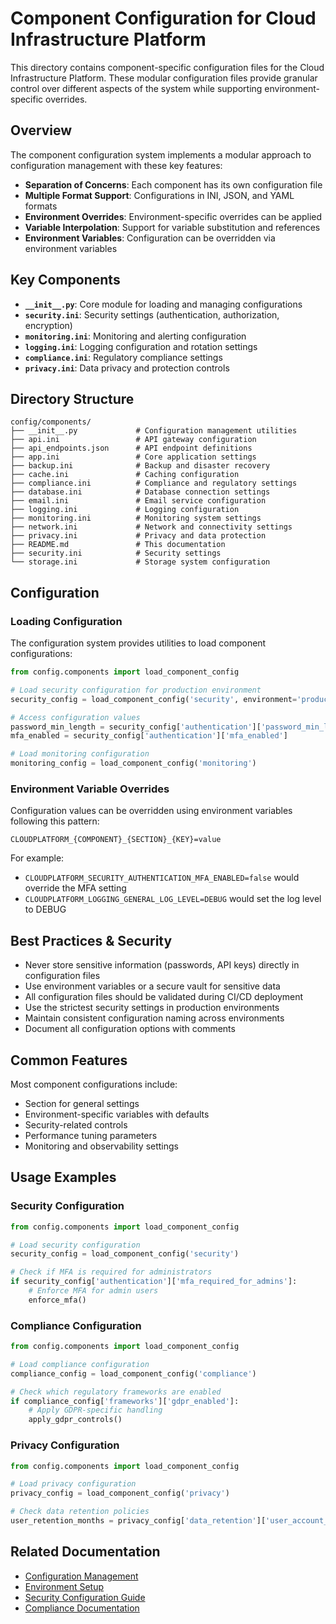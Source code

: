 # Component Configuration for Cloud Infrastructure Platform

This directory contains component-specific configuration files for the Cloud Infrastructure Platform. These modular configuration files provide granular control over different aspects of the system while supporting environment-specific overrides.

## Overview

The component configuration system implements a modular approach to configuration management with these key features:

- **Separation of Concerns**: Each component has its own configuration file
- **Multiple Format Support**: Configurations in INI, JSON, and YAML formats
- **Environment Overrides**: Environment-specific overrides can be applied
- **Variable Interpolation**: Support for variable substitution and references
- **Environment Variables**: Configuration can be overridden via environment variables

## Key Components

- **`__init__.py`**: Core module for loading and managing configurations
- **`security.ini`**: Security settings (authentication, authorization, encryption)
- **`monitoring.ini`**: Monitoring and alerting configuration
- **`logging.ini`**: Logging configuration and rotation settings
- **`compliance.ini`**: Regulatory compliance settings
- **`privacy.ini`**: Data privacy and protection controls

## Directory Structure

```plaintext
config/components/
├── __init__.py             # Configuration management utilities
├── api.ini                 # API gateway configuration
├── api_endpoints.json      # API endpoint definitions
├── app.ini                 # Core application settings
├── backup.ini              # Backup and disaster recovery
├── cache.ini               # Caching configuration
├── compliance.ini          # Compliance and regulatory settings
├── database.ini            # Database connection settings
├── email.ini               # Email service configuration
├── logging.ini             # Logging configuration
├── monitoring.ini          # Monitoring system settings
├── network.ini             # Network and connectivity settings
├── privacy.ini             # Privacy and data protection
├── README.md               # This documentation
├── security.ini            # Security settings
└── storage.ini             # Storage system configuration
```

## Configuration

### Loading Configuration

The configuration system provides utilities to load component configurations:

```python
from config.components import load_component_config

# Load security configuration for production environment
security_config = load_component_config('security', environment='production')

# Access configuration values
password_min_length = security_config['authentication']['password_min_length']
mfa_enabled = security_config['authentication']['mfa_enabled']

# Load monitoring configuration
monitoring_config = load_component_config('monitoring')
```

### Environment Variable Overrides

Configuration values can be overridden using environment variables following this pattern:

```plaintext
CLOUDPLATFORM_{COMPONENT}_{SECTION}_{KEY}=value
```

For example:

- `CLOUDPLATFORM_SECURITY_AUTHENTICATION_MFA_ENABLED=false` would override the MFA setting
- `CLOUDPLATFORM_LOGGING_GENERAL_LOG_LEVEL=DEBUG` would set the log level to DEBUG

## Best Practices & Security

- Never store sensitive information (passwords, API keys) directly in configuration files
- Use environment variables or a secure vault for sensitive data
- All configuration files should be validated during CI/CD deployment
- Use the strictest security settings in production environments
- Maintain consistent configuration naming across environments
- Document all configuration options with comments

## Common Features

Most component configurations include:

- Section for general settings
- Environment-specific variables with defaults
- Security-related controls
- Performance tuning parameters
- Monitoring and observability settings

## Usage Examples

### Security Configuration

```python
from config.components import load_component_config

# Load security configuration
security_config = load_component_config('security')

# Check if MFA is required for administrators
if security_config['authentication']['mfa_required_for_admins']:
    # Enforce MFA for admin users
    enforce_mfa()
```

### Compliance Configuration

```python
from config.components import load_component_config

# Load compliance configuration
compliance_config = load_component_config('compliance')

# Check which regulatory frameworks are enabled
if compliance_config['frameworks']['gdpr_enabled']:
    # Apply GDPR-specific handling
    apply_gdpr_controls()
```

### Privacy Configuration

```python
from config.components import load_component_config

# Load privacy configuration
privacy_config = load_component_config('privacy')

# Check data retention policies
user_retention_months = privacy_config['data_retention']['user_account_retention_months']
```

## Related Documentation

- [Configuration Management](../../docs/deployment/configuration.md)
- [Environment Setup](../../docs/development/setup.md)
- [Security Configuration Guide](../../docs/security/configuration.md)
- [Compliance Documentation](../../docs/compliance/overview.md)
